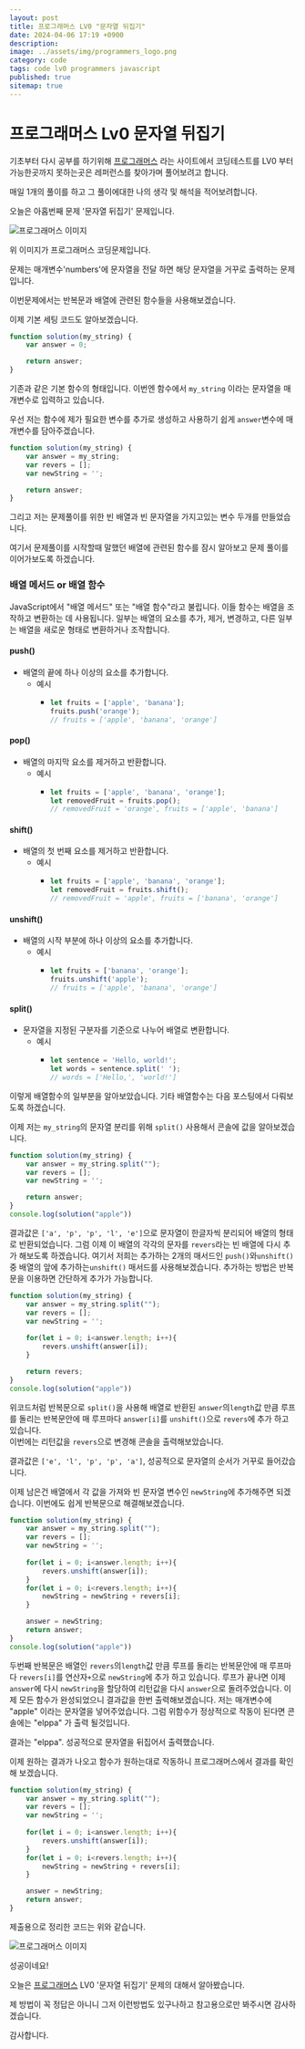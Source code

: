 ```yaml
---
layout: post
title: 프로그래머스 LV0 "문자열 뒤집기"
date: 2024-04-06 17:19 +0900
description: 
image: ../assets/img/programmers_logo.png
category: code
tags: code lv0 programmers javascript
published: true
sitemap: true
---
```


# 프로그래머스 Lv0 문자열 뒤집기

  기초부터 다시 공부를 하기위해 [프로그래머스](https://programmers.co.kr/) 라는 사이트에서
  코딩테스트를 LV0 부터 가능한곳까지 못하는곳은 레퍼런스를 찾아가며 풀어보려고 합니다.
  
  매일 1개의 풀이를 하고 그 풀이에대한 나의 생각 및 해석을 적어보려합니다.

  오늘은 아홉번째 문제 '문자열 뒤집기' 문제입니다.

  ![프로그래머스 이미지](../assets/img/문자열뒤집기_01.png)

  위 이미지가 프로그래머스 코딩문제입니다.
  
  문제는 매개변수'numbers'에 문자열을 전달 하면 해당 문자열을 거꾸로 출력하는 문제입니다.

  이번문제에서는 반복문과 배열에 관련된 함수들을 사용해보겠습니다.

  이제 기본 세팅 코드도 알아보겠습니다.
  
```javascript
function solution(my_string) {
    var answer = 0;

    return answer;
}
``` 
기존과 같은 기본 함수의 형태입니다. 이번엔 함수에서 `my_string` 이라는 문자열을 매개변수로 입력하고 있습니다.

우선 저는 함수에 제가 필요한 변수를 추가로 생성하고 사용하기 쉽게 `answer`변수에 매개변수를 담아주겠습니다.

```javascript
function solution(my_string) {
    var answer = my_string;
    var revers = [];
    var newString = '';

    return answer;
}
``` 
그리고 저는 문제풀이를 위한 빈 배열과 빈 문자열을 가지고있는 변수 두개를 만들었습니다.

여기서 문제풀이를 시작할때 말했던 배열에 관련된 함수를 잠시 알아보고 문제 풀이를 이어가보도록 하겠습니다.

### 배열 메서드 or 배열 함수
JavaScript에서 "배열 메서드" 또는 "배열 함수"라고 불립니다. 이들 함수는 배열을 조작하고 변환하는 데 사용됩니다. 일부는 배열의 요소를 추가, 제거, 변경하고, 다른 일부는 배열을 새로운 형태로 변환하거나 조작합니다.

#### push()
+ 배열의 끝에 하나 이상의 요소를 추가합니다.
  + 예시
    + ```javascript
      let fruits = ['apple', 'banana'];
      fruits.push('orange');
      // fruits = ['apple', 'banana', 'orange']
      ```
#### pop()
+ 배열의 마지막 요소를 제거하고 반환합니다.
  + 예시
    + ```javascript
      let fruits = ['apple', 'banana', 'orange'];
      let removedFruit = fruits.pop();
      // removedFruit = 'orange', fruits = ['apple', 'banana']
      ```
#### shift()
+ 배열의 첫 번째 요소를 제거하고 반환합니다.
  + 예시
    + ```javascript
      let fruits = ['apple', 'banana', 'orange'];
      let removedFruit = fruits.shift();
      // removedFruit = 'apple', fruits = ['banana', 'orange']
      ```
#### unshift()
+ 배열의 시작 부분에 하나 이상의 요소를 추가합니다.
  + 예시
    + ```javascript
      let fruits = ['banana', 'orange'];
      fruits.unshift('apple');
      // fruits = ['apple', 'banana', 'orange']
      ```
#### split()
+ 문자열을 지정된 구분자를 기준으로 나누어 배열로 변환합니다.
  + 예시
    + ```javascript
      let sentence = 'Hello, world!';
      let words = sentence.split(' ');
      // words = ['Hello,', 'world!']
      ```

이렇게 배열함수의 일부분을 알아보았습니다. 기타 배열함수는 다음 포스팅에서 다뤄보도록 하겠습니다.

이제 저는 `my_string`의 문자열 분리를 위해 `split()` 사용해서 콘솔에 값을 알아보겠습니다.

```javascript
function solution(my_string) {
    var answer = my_string.split("");
    var revers = [];
    var newString = '';

    return answer;
}
console.log(solution("apple"))
``` 

결과값은 `['a', 'p', 'p', 'l', 'e']`으로 문자열이 한글자씩 분리되어 배열의 형태로 반환되었습니다.
그럼 이제 이 배열의 각각의 문자를 `revers`라는 빈 배열에 다시 추가 해보도록 하겠습니다.
여기서 저희는 추가하는 2개의 매서드인 `push()`와`unshift()` 중 배열의 앞에 추가하는`unshift()` 매서드를 사용해보겠습니다.
추가하는 방법은 반복문을 이용하면 간단하게 추가가 가능합니다.

```javascript
function solution(my_string) {
    var answer = my_string.split("");
    var revers = [];
    var newString = '';
    
    for(let i = 0; i<answer.length; i++){
        revers.unshift(answer[i]);
    }

    return revers;
}
console.log(solution("apple"))
``` 

위코드처럼 반복문으로 `split()`을 사용해 배열로 반환된 `answer`의`length`값 만큼 루프를 돌리는 반복문안에
매 루프마다 `answer[i]`를 `unshift()`으로 `revers`에 추가 하고 있습니다.   
이번에는 리턴값을 `revers`으로 변경해 콘솔을 출력해보았습니다.

결과값은 `['e', 'l', 'p', 'p', 'a']`, 성공적으로 문자열의 순서가 거꾸로 들어갔습니다.

이제 남은건 배열에서 각 값을 가져와 빈 문자열 변수인 `newString`에 추가해주면 되겠습니다.
이번에도 쉽게 반복문으로 해결해보겠습니다.

```javascript
function solution(my_string) {
    var answer = my_string.split("");
    var revers = [];
    var newString = '';
    
    for(let i = 0; i<answer.length; i++){
        revers.unshift(answer[i]);
    }
    for(let i = 0; i<revers.length; i++){
        newString = newString + revers[i];
    }

    answer = newString;
    return answer;
}
console.log(solution("apple"))
``` 

두번째 반복문은 배열인 `revers`의`length`값 만큼 루프를 돌리는 반복문안에
매 루프마다 `revers[i]`를 연산자`+`으로 `newString`에 추가 하고 있습니다.
루프가 끝나면 이제 `answer`에 다시 `newString`을 할당하여 리턴값을 다시 `answer`으로 돌려주었습니다.
이제 모든 함수가 완성되었으니 결과값을 한번 출력해보겠습니다. 저는 매개변수에 "apple" 이라는 문자열을 넣어주었습니다.
그럼 위함수가 정상적으로 작동이 된다면 콘솔에는 "elppa" 가 출력 될것입니다.   
   
결과는 "elppa". 성공적으로 문자열을 뒤집어서 출력했습니다.

이제 원하는 결과가 나오고 함수가 원하는대로 작동하니 프로그래머스에서 결과를 확인해 보겠습니다.

```javascript
function solution(my_string) {
    var answer = my_string.split("");
    var revers = [];
    var newString = '';
    
    for(let i = 0; i<answer.length; i++){
        revers.unshift(answer[i]);
    }
    for(let i = 0; i<revers.length; i++){
        newString = newString + revers[i];
    }

    answer = newString;
    return answer;
}
``` 
제출용으로 정리한 코드는 위와 같습니다.

![프로그래머스 이미지](../assets/img/문자열뒤집기_02.png)

성공이네요!

오늘은 [프로그래머스](https://programmers.co.kr/) LV0 '문자열 뒤집기' 문제의 대해서 알아봤습니다.

제 방법이 꼭 정답은 아니니 그저 이런방법도 있구나하고 참고용으로만 봐주시면 감사하겠습니다.

감사합니다.